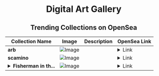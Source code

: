 <div align="center">

# Digital Art Gallery

## Trending Collections on OpenSea

| Collection Name                       | Image                                                                                     | Description                       | OpenSea Link                                                                                          |
|---------------------------------------|-------------------------------------------------------------------------------------------|-----------------------------------|--------------------------------------------------------------------------------------------------------|
| **arb** | ![Image](https://raw.seadn.io/files/c05fefcb48e5a651b2b2d658c2c52de2.svg?w=200&auto=format) |  | <details><summary>Link</summary>[arb](https://opensea.io/collection/arb-243)</details> |
| **scamino** | ![Image](https://i.seadn.io/s/raw/files/e79758852af78cee10dabe368d6fde2e.png?w=500&auto=format?w=200&auto=format) |  | <details><summary>Link</summary>[scamino](https://opensea.io/collection/scamino-3)</details> |
| **<details><summary>Fisherman in th...</summary>Fisherman in the OpenSea</details>** | ![Image](https://i.seadn.io/s/raw/files/54351761fdf68ddb3d51dba3fc8975da.jpg?w=500&auto=format?w=200&auto=format) |  | <details><summary>Link</summary>[Fisherman in the OpenSea](https://opensea.io/collection/fisherman-in-the-opensea)</details> |

</div>